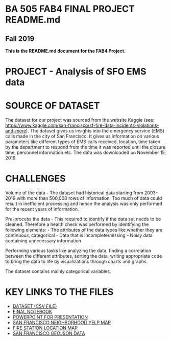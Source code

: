 # BA 505 FAB4 FINAL PROJECT README.md 
## Fall 2019
__This is the README.md document for the FAB4 Project.__

# PROJECT - Analysis of SFO EMS data

# SOURCE OF DATASET

The dataset for our project was sourced from the website Kaggle (see: https://www.kaggle.com/san-francisco/sf-fire-data-incidents-violations-and-more). The dataset gives us insights into the emergency service (EMS) calls made in the city of San Francisco. It gives us information on various parameters like different types of EMS calls received, location, time taken by the department to respond from the time it was reported until the closure time, personnel information etc. The data was downloaded on November 15, 2019.

# CHALLENGES

Volume of the data - The dataset had historical data starting from 2003-2019 with more than 500,000 rows of information. Too much of data could result in inefficient processing and hence the analysis was only performed for the recent years of information.

Pre-process the data - This required to identify if the data set needs to be cleaned. Therefore a health check was performed by identifying the following elements:
    - The attributes of the data types like whether they are continuous, categorical
    - Data that is incomplete/missing
    - Noisy data containing unnecessary information
    
Performing various tasks like analyzing the data, finding a correlation between the different attributes, sorting the data, writing appropriate code to bring the data to life by visualizations through charts and graphs.

The dataset contains mainly categorical variables.

# KEY LINKS TO THE FILES

* [DATASET (CSV FILE)](https://github.com/Fairfield-University-BA505/final-project-fa2019-fab4/blob/master/SFO_EMS_FINAL_120619.csv)
* [FINAL NOTEBOOK](https://github.com/Fairfield-University-BA505/final-project-fa2019-fab4/blob/master/FINAL_FAB4_-_Project_Notebook_-_120819.ipynb)
* [POWERPOINT FOR PRESENTATION](https://github.com/Fairfield-University-BA505/final-project-fa2019-fab4/blob/master/FINAL_FAB4_-_Project_Presentation_-_120819.ppt)
* [SAN FRANCISCO NEIGHBORHOOD YELP MAP](https://github.com/Fairfield-University-BA505/final-project-fa2019-fab4/blob/master/sf_yelp_map.png)
* [FIRE STATION LOCATION MAP](https://github.com/Fairfield-University-BA505/final-project-fa2019-fab4/blob/master/SFFD_Fire_Station_Locations-PNG.png)
* [SAN FRANCISCO GEOJSON DATA](https://github.com/Fairfield-University-BA505/final-project-fa2019-fab4/blob/master/san-francisco.geojson)
